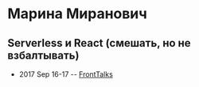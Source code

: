 # Марина Миранович

## Serverless и React (смешать, но не взбалтывать)
- 2017 Sep 16-17 -- [FrontTalks](https://events.yandex.ru/lib/talks/4904/)    
